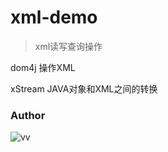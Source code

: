 # xml-demo

> xml读写查询操作

dom4j 操作XML

xStream JAVA对象和XML之间的转换

### Author

![vv](http://blog.csdn.net/williamxww1)
